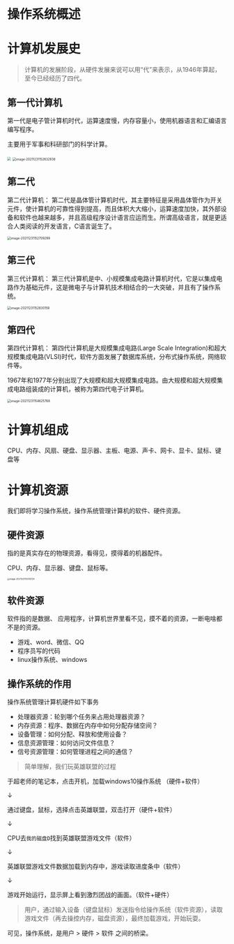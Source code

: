 # 操作系统概述

# 计算机发展史

> 计算机的发展阶段，从硬件发展来说可以用“代”来表示，从1946年算起，至今已经经历了四代。

## 第一代计算机

第一代是电子管计算机时代，运算速度慢，内存容量小，使用机器语言和汇编语言编写程序。

主要用于军事和科研部门的科学计算。

<img src="ajian\image-20211231152144051.png" style="zoom: 50%;" />

<img src="ajian/image-20211231152632938.png" alt="image-20211231152632938" style="zoom:50%;" />

## 第二代

第二代计算机： 第二代是晶体管计算机时代，其主要特征是采用晶体管作为开关元件，使计算机的可靠性得到提高，而且体积大大缩小，运算速度加快，其外部设备和软件也越来越多，并且高级程序设计语言应运而生。所谓高级语言，就是更适合人类阅读的开发语言，C语言诞生了。

<img src="ajian/image-20211231152709299.png" alt="image-20211231152709299" style="zoom:50%;" />

## 第三代

第三代计算机： 第三代计算机是中、小规模集成电路计算机时代，它是以集成电路作为基础元件，这是微电子与计算机技术相结合的一大突破，并且有了操作系统。

<img src="\ajian/image-20211231152830159.png" alt="image-20211231152830159" style="zoom:50%;" />

## 第四代

第四代计算机： 第四代计算机是大规模集成电路(Large Scale Integration)和超大规模集成电路(VLSI)时代，软件方面发展了数据库系统，分布式操作系统，网络软件等。

1967年和1977年分别出现了大规模和超大规模集成电路。由大规模和超大规模集成电路组装成的计算机，被称为第四代电子计算机。

<img src="\ajian/image-20211231154625768.png" alt="image-20211231154625768" style="zoom:50%;" />

# 计算机组成

CPU、内存、风扇、硬盘、显示器、主板、电源、声卡、网卡、显卡、鼠标、键盘等

# 计算机资源

我们即将学习操作系统，操作系统管理计算机的软件、硬件资源。

## 硬件资源

指的是真实存在的物理资源，看得见，摸得着的机器配件。

CPU、内存、显示器、键盘、鼠标等。

<img src="\ajian/image-20211231155116724.png" alt="image-20211231155116724" style="zoom:33%;" />

## 软件资源

软件指的是数据、 应用程序，计算机世界里看不见，摸不着的资源，一断电啥都不是的资源。

- 游戏、word、微信、QQ
- 程序员写的代码
- linux操作系统、windows

## 操作系统的作用

操作系统管理计算机硬件如下事务

- 处理器资源：轮到哪个任务来占用处理器资源？
- 内存资源：程序、数据在内存中如何分配存储空间？
- 设备管理：如何分配、释放和使用设备？
- 信息资源管理：如何访问文件信息？
- 信号资源管理：如何管理进程之间的通信？

> 简单理解，我们玩英雄联盟的过程

于超老师的笔记本，点击开机，加载windows10操作系统 （硬件+软件）

↓

通过键盘，鼠标，选择点击英雄联盟，双击打开（硬件+软件）

↓

CPU去`我的磁盘D`找到英雄联盟游戏文件（软件）

↓

英雄联盟游戏文件数据加载到内存中，游戏读取进度条中（软件）

↓

游戏开始运行，显示屏上看到激烈团战的画面。（软件+硬件）

> 用户，通过输入设备（键盘鼠标）发送指令给操作系统（软件资源），读取游戏文件（再去操控内存，磁盘资源），最终加载游戏，开始玩耍。

可见，操作系统，是用户 > 硬件 > 软件 之间的桥梁。
